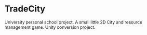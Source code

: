 # TradeCity
University personal school project. A small little 2D City and resource management game.
Unity conversion project.
